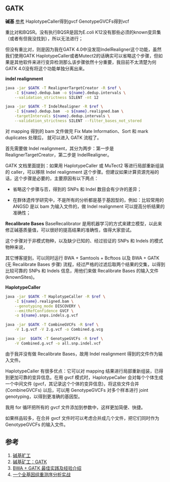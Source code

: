 ## GATK
**碱基**
[参考](https://mp.weixin.qq.com/s/NXV_08mUvsJ5_RZXfwuleQ)
HaplotypeCaller得到gvcf
GenotypeGVCFs得到vcf

重比对和BQSR。没有执行BQSR是因为E.coli K12没有那些必须的known变异集（或者有但我没找到），所以无法进行；

但没有重比对，则是因为我在GATK 4.0中没发现IndelRealigner这个功能，虽然我们使用GATK HaplotypeCaller或者Mutect2的话确实可以省略这个步骤，但如果是其他软件来进行变异检测那么该步骤依然十分重要，我目前不太清楚为何GATK 4.0没有将这个功能单独分离出来。

**indel realignment**

```bash
java -jar $GATK -T RealignerTargetCreator -R $ref \
	-I ${name}.dedup.bam -o ${name}.dedup.intervals \
	--validation_strictness SILENT -nt 12

java -jar $GATK -T IndelRealigner -R $ref \
	-I ${name}.dedup.bam  -o ${name}.realigned.bam \
	-targetIntervals ${name}.dedup.intervals \
	--validation_strictness SILENT --filter_bases_not_stored
```
对 mapping 得到的 bam 文件做完 Fix Mate Information、Sort 和 mark duplicates 处理后， 就可以进入 GATK 流程了。

首先需要做 Indel realignment，其分为两步：第一步是 RealignerTargetCreator，第二步是 IndelRealigner。

GATK 文档里面提到：如果用 HaplotypeCaller 或 MuTect2 等进行局部重新组装的 caller，可以移除 Indel realignment 这个步骤。但建议如果计算资源充裕的话，这个步骤是必要的，主要原因有以下两点：

- 省略这个步骤与否，得到的 SNPs 和 Indel 数目会有少许的差异；

- 在群体遗传学研究中，不是所有的分析都是基于基因型的，例如：比较常用的 ANGSD 是以 bam 为输入文件的，做 Indel realignment 可以提高分析结果的准确性；

**Recalibrate Bases**
BaseRecalibrator 是用机器学习的方式来建立模型，以此来修正碱基质量值，可以很好的提高结果的准确性，值得大家尝试。

这个步骤对于非模式物种，以及缺少已知的、经过验证的 SNPs 和 Indels 的模式物种来说，

其它博客提到，可以同时运行 BWA + Samtools + Bcftoos 以及 BWA + GATK (无 Recalibrate Bases 步骤) 流程，经过严格的过滤后取两个结果的交集，以得到比较可靠的 SNPs 和 Indels 信息，用他们来做 Recalibrate Bases 的输入文件 (knownSites)。


**HaplotypeCaller**

```bash
java -jar $GATK -T HaplotypeCaller -R $ref \
    -I ${name}.realigned.bam \
    --genotyping_mode DISCOVERY \
    --emitRefConfidence GVCF \
    -o ${name}.snps.indels.g.vcf

java -jar $GATK -T CombineGVCFs -R $ref \
    -V 1.g.vcf -V 2.g.vcf -o Combined.g.vcg

java -jar  $GATK -T GenotypeGVCFs -R $ref \
    -V Combined.g.vcf -o all.snp.indel.vcf
```
由于我并没有做 Recalibrate Bases，故用 Indel realignment 得到的文件作为输入文件。

HaplotypeCaller 有很多优点：它可以对 mapping 结果进行局部重新组装，已得到更加可靠的变异信息。在用 gvcf 模式时，HaplotypeCaller 会对每个个体生成一个中间文件 (gvcf，其记录这个个体的变异信息)，将这些文件合并 (CombineGVCFs) 以后，可以用 GenotypeGVCFs 对多个样本进行 joint genotyping，以得到更准确的基因型。

我用 for 循环把所有的 gvcf 文件添加到参数中，这样更加简便、快捷。

如果样品较多，在合并 gvcf 文件时可以考虑合并成几个文件，把它们同时作为 GenotypeGVCFs 的输入文件。


## 参考
1. [碱基旷工](https://mp.weixin.qq.com/s/awdjoXRYobrQAbXmAp3C0g)
2. [碱基矿工：GATK](https://mp.weixin.qq.com/s/NXV_08mUvsJ5_RZXfwuleQ)
3. [BWA + GATK 最佳实践及经验介绍](https://dwz.cn/q8ZvmXJG)
4. [一个全基因组重测序分析实战](https://dwz.cn/ejC2MtwD)